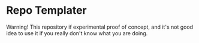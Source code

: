 # Repo Templater

Warning! This repository if experimental proof of concept,
and it's not good idea to use it if you really don't know what you are doing.